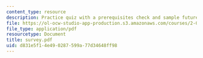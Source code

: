 ```yaml
---
content_type: resource
description: Practice quiz with a prerequisites check and sample future problems.
file: https://ol-ocw-studio-app-production.s3.amazonaws.com/courses/2-003j-dynamics-and-control-i-fall-2007/d831e5f14e490287599a77d34648ff98_survey.pdf
file_type: application/pdf
resourcetype: Document
title: survey.pdf
uid: d831e5f1-4e49-0287-599a-77d34648ff98
---
```

